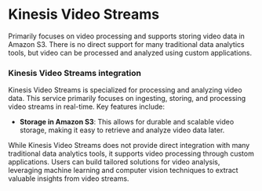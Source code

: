 # Kinesis Video Streams

Primarily focuses on video processing and supports storing video data in Amazon S3. There is no direct support for many traditional data analytics tools, but video can be processed and analyzed using custom applications.

### Kinesis Video Streams integration

Kinesis Video Streams is specialized for processing and analyzing video data. This service primarily focuses on ingesting, storing, and processing video streams in real-time. Key features include:

- **Storage in Amazon S3**: This allows for durable and scalable video storage, making it easy to retrieve and analyze video data later.
  
While Kinesis Video Streams does not provide direct integration with many traditional data analytics tools, it supports video processing through custom applications. Users can build tailored solutions for video analysis, leveraging machine learning and computer vision techniques to extract valuable insights from video streams.

